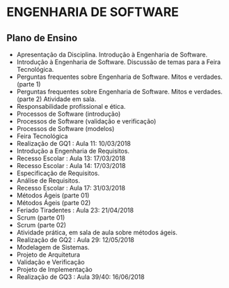 # ENGENHARIA DE SOFTWARE

## Plano de Ensino 

- Apresentação da Disciplina. Introdução à Engenharia de Software.
- Introdução à Engenharia de Software. Discussão de temas para a Feira Tecnológica.
- Perguntas frequentes sobre Engenharia de Software. Mitos e verdades. (parte 1)
- Perguntas frequentes sobre Engenharia de Software. Mitos e verdades. (parte 2) Atividade em sala.	
- Responsabilidade profissional e ética.
- Processos de Software (introdução)
- Processos de Software (validação e verificação)
- Processos de Software (modelos)
- Feira Tecnológica
- Realização de GQ1 : Aula 11: 10/03/2018
- Introdução a Engenharia de Requisitos.
- Recesso Escolar : Aula 13: 17/03/2018
- Recesso Escolar : Aula 14: 17/03/2018
- Especificação de Requisitos.
- Análise de Requisitos.
- Recesso Escolar : Aula 17: 31/03/2018
- Métodos Ágeis (parte 01)
- Métodos Ágeis (parte 02)
- Feriado Tiradentes : Aula 23: 21/04/2018
- Scrum (parte 01)
- Scrum (parte 02)
- Atividade prática, em sala de aula sobre métodos ágeis.
- Realização de GQ2	: Aula 29: 12/05/2018
- Modelagem de Sistemas.
- Projeto de Arquitetura
- Validação e Verificação
- Projeto de Implementação
- Realização de GQ3 : Aula 39/40: 16/06/2018
